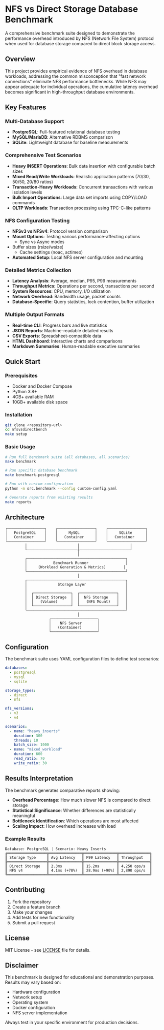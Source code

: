 # NFS vs Direct Storage Database Benchmark

A comprehensive benchmark suite designed to demonstrate the performance overhead introduced by NFS (Network File System) protocol when used for database storage compared to direct block storage access.

## Overview

This project provides empirical evidence of NFS overhead in database workloads, addressing the common misconception that "fast network connections" eliminate NFS performance bottlenecks. While NFS may appear adequate for individual operations, the cumulative latency overhead becomes significant in high-throughput database environments.

## Key Features

### Multi-Database Support
- **PostgreSQL**: Full-featured relational database testing
- **MySQL/MariaDB**: Alternative RDBMS comparison
- **SQLite**: Lightweight database for baseline measurements

### Comprehensive Test Scenarios
- **Heavy INSERT Operations**: Bulk data insertion with configurable batch sizes
- **Mixed Read/Write Workloads**: Realistic application patterns (70/30, 50/50, 20/80 ratios)
- **Transaction-Heavy Workloads**: Concurrent transactions with various isolation levels
- **Bulk Import Operations**: Large data set imports using COPY/LOAD commands
- **OLTP Workloads**: Transaction processing using TPC-C-like patterns

### NFS Configuration Testing
- **NFSv3 vs NFSv4**: Protocol version comparison
- **Mount Options**: Testing various performance-affecting options
  - Sync vs Async modes
- Buffer sizes (rsize/wsize)
  - Cache settings (noac, actimeo)
- **Automated Setup**: Local NFS server configuration and mounting

### Detailed Metrics Collection
- **Latency Analysis**: Average, median, P95, P99 measurements
- **Throughput Metrics**: Operations per second, transactions per second
- **System Resources**: CPU, memory, I/O utilization
- **Network Overhead**: Bandwidth usage, packet counts
- **Database-Specific**: Query statistics, lock contention, buffer utilization

### Multiple Output Formats
- **Real-time CLI**: Progress bars and live statistics
- **JSON Reports**: Machine-readable detailed results
- **CSV Exports**: Spreadsheet-compatible data
- **HTML Dashboard**: Interactive charts and comparisons
- **Markdown Summaries**: Human-readable executive summaries

## Quick Start

### Prerequisites
- Docker and Docker Compose
- Python 3.8+
- 4GB+ available RAM
- 10GB+ available disk space

### Installation

```bash
git clone <repository-url>
cd nfsvsdirectbench
make setup
```

### Basic Usage

```bash
# Run full benchmark suite (all databases, all scenarios)
make benchmark

# Run specific database benchmark
make benchmark-postgresql

# Run with custom configuration
python -m src.benchmark --config custom-config.yaml

# Generate reports from existing results
make reports
```

## Architecture

```
┌─────────────────┐    ┌─────────────────┐    ┌─────────────────┐
│   PostgreSQL    │    │     MySQL       │    │     SQLite      │
│   Container     │    │   Container     │    │   Container     │
└─────────────────┘    └─────────────────┘    └─────────────────┘
         │                       │                       │
         └───────────────────────┼───────────────────────┘
                                 │
         ┌─────────────────────────────────────────────┐
         │            Benchmark Runner                 │
         │     (Workload Generation & Metrics)        │
         └─────────────────────────────────────────────┘
                                 │
         ┌─────────────────────────────────────────────┐
         │              Storage Layer                  │
         │                                             │
         │  ┌─────────────────┐  ┌─────────────────┐   │
         │  │ Direct Storage  │  │  NFS Storage    │   │
         │  │   (Volume)      │  │   (NFS Mount)   │   │
         │  └─────────────────┘  └─────────────────┘   │
         └─────────────────────────────────────────────┘
                                 │
                    ┌─────────────────────┐
                    │    NFS Server       │
                    │   (Container)       │
                    └─────────────────────┘
```

## Configuration

The benchmark suite uses YAML configuration files to define test scenarios:

```yaml
databases:
  - postgresql
  - mysql
  - sqlite

storage_types:
  - direct
  - nfs

nfs_versions:
  - v3
  - v4

scenarios:
  - name: "heavy_inserts"
    duration: 300
    threads: 10
    batch_size: 1000
  - name: "mixed_workload"
    duration: 600
    read_ratio: 70
    write_ratio: 30
```

## Results Interpretation

The benchmark generates comparative reports showing:

- **Overhead Percentage**: How much slower NFS is compared to direct storage
- **Statistical Significance**: Whether differences are statistically meaningful
- **Bottleneck Identification**: Which operations are most affected
- **Scaling Impact**: How overhead increases with load

### Example Results

```
Database: PostgreSQL | Scenario: Heavy Inserts
╔══════════════════╦═══════════════╦═══════════════╦══════════════╗
║ Storage Type     ║ Avg Latency   ║ P99 Latency   ║ Throughput   ║
╠══════════════════╬═══════════════╬═══════════════╬══════════════╣
║ Direct Storage   ║ 2.3ms         ║ 15.2ms        ║ 4,250 ops/s  ║
║ NFS v4           ║ 4.1ms (+78%)  ║ 28.9ms (+90%) ║ 2,890 ops/s  ║
╚══════════════════╩═══════════════╩═══════════════╩══════════════╝
```

## Contributing

1. Fork the repository
2. Create a feature branch
3. Make your changes
4. Add tests for new functionality
5. Submit a pull request

## License

MIT License - see [LICENSE](LICENSE) file for details.

## Disclaimer

This benchmark is designed for educational and demonstration purposes. Results may vary based on:
- Hardware configuration
- Network setup
- Operating system
- Docker configuration
- NFS server implementation

Always test in your specific environment for production decisions.
